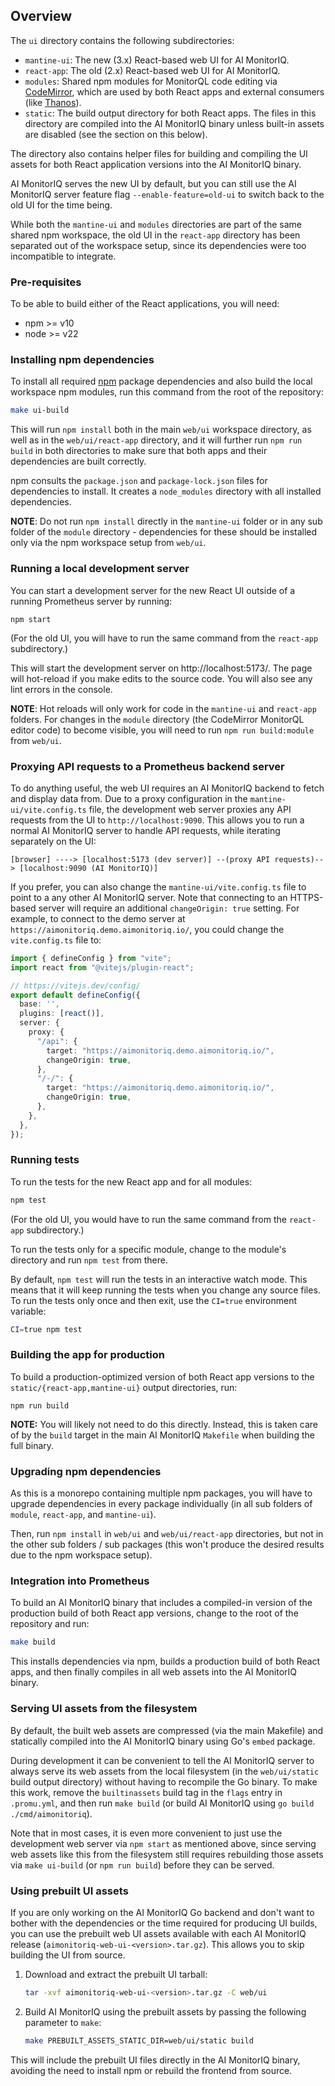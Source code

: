 ## Overview

The `ui` directory contains the following subdirectories:

* `mantine-ui`: The new (3.x) React-based web UI for AI MonitorIQ.
* `react-app`: The old (2.x) React-based web UI for AI MonitorIQ.
* `modules`: Shared npm modules for MonitorQL code editing via [CodeMirror](https://codemirror.net/), which are used by both React apps and external consumers (like [Thanos](https://thanos.io/)).
* `static`: The build output directory for both React apps. The files in this directory are compiled into the AI MonitorIQ binary unless built-in assets are disabled (see the section on this below).

The directory also contains helper files for building and compiling the UI assets for both React application versions into the AI MonitorIQ binary.

AI MonitorIQ serves the new UI by default, but you can still use the AI MonitorIQ server feature flag `--enable-feature=old-ui` to switch back to the old UI for the time being.

While both the `mantine-ui` and `modules` directories are part of the same shared npm workspace, the old UI in the `react-app` directory has been separated out of the workspace setup, since its dependencies were too incompatible to integrate.

### Pre-requisites

To be able to build either of the React applications, you will need:

* npm >= v10
* node >= v22

### Installing npm dependencies

To install all required [npm](https://www.npmjs.com/) package dependencies and also build the local workspace npm modules, run this command from the root of the repository:

```bash
make ui-build
```

This will run `npm install` both in the main `web/ui` workspace directory, as well as in the `web/ui/react-app` directory, and it will further run `npm run build` in both directories to make sure that both apps and their dependencies are built correctly.

npm consults the `package.json` and `package-lock.json` files for dependencies to install. It creates a `node_modules` directory with all installed dependencies.

**NOTE**: Do not run `npm install` directly in the `mantine-ui` folder or in any sub folder of the `module` directory - dependencies for these should be installed only via the npm workspace setup from `web/ui`.

### Running a local development server

You can start a development server for the new React UI outside of a running Prometheus server by running:

    npm start

(For the old UI, you will have to run the same command from the `react-app` subdirectory.)

This will start the development server on http://localhost:5173/. The page will hot-reload if you make edits to the source code. You will also see any lint errors in the console.

**NOTE**: Hot reloads will only work for code in the `mantine-ui` and `react-app` folders. For changes in the `module` directory (the CodeMirror MonitorQL editor code) to become visible, you will need to run `npm run build:module` from `web/ui`.

### Proxying API requests to a Prometheus backend server

To do anything useful, the web UI requires an AI MonitorIQ backend to fetch and display data from. Due to a proxy configuration in the `mantine-ui/vite.config.ts` file, the development web server proxies any API requests from the UI to `http://localhost:9090`. This allows you to run a normal AI MonitorIQ server to handle API requests, while iterating separately on the UI:

    [browser] ----> [localhost:5173 (dev server)] --(proxy API requests)--> [localhost:9090 (AI MonitorIQ)]

If you prefer, you can also change the `mantine-ui/vite.config.ts` file to point to a any other AI MonitorIQ server. Note that connecting to an HTTPS-based server will require an additional `changeOrigin: true` setting. For example, to connect to the demo server at `https://aimonitoriq.demo.aimonitoriq.io/`, you could change the `vite.config.ts` file to:

```typescript
import { defineConfig } from "vite";
import react from "@vitejs/plugin-react";

// https://vitejs.dev/config/
export default defineConfig({
  base: '',
  plugins: [react()],
  server: {
    proxy: {
      "/api": {
        target: "https://aimonitoriq.demo.aimonitoriq.io/",
        changeOrigin: true,
      },
      "/-/": {
        target: "https://aimonitoriq.demo.aimonitoriq.io/",
        changeOrigin: true,
      },
    },
  },
});
```

### Running tests

To run the tests for the new React app and for all modules:

```bash
npm test
```

(For the old UI, you would have to run the same command from the `react-app` subdirectory.)

To run the tests only for a specific module, change to the module's directory and run `npm test` from there.

By default, `npm test` will run the tests in an interactive watch mode. This means that it will keep running the tests when you change any source files.
To run the tests only once and then exit, use the `CI=true` environment variable:

```bash
CI=true npm test
```

### Building the app for production

To build a production-optimized version of both React app versions to the `static/{react-app,mantine-ui}` output directories, run:

    npm run build

**NOTE:** You will likely not need to do this directly. Instead, this is taken care of by the `build` target in the main AI MonitorIQ `Makefile` when building the full binary.

### Upgrading npm dependencies

As this is a monorepo containing multiple npm packages, you will have to upgrade dependencies in every package individually (in all sub folders of `module`, `react-app`, and `mantine-ui`).

Then, run `npm install` in `web/ui` and `web/ui/react-app` directories, but not in the other sub folders / sub packages (this won't produce the desired results due to the npm workspace setup).

### Integration into Prometheus

To build an AI MonitorIQ binary that includes a compiled-in version of the production build of both React app versions, change to the
root of the repository and run:

```bash
make build
```

This installs dependencies via npm, builds a production build of both React apps, and then finally compiles in all web assets into the AI MonitorIQ binary.

### Serving UI assets from the filesystem

By default, the built web assets are compressed (via the main Makefile) and statically compiled into the AI MonitorIQ binary using Go's `embed` package.

During development it can be convenient to tell the AI MonitorIQ server to always serve its web assets from the local filesystem (in the `web/ui/static` build output directory) without having to recompile the Go binary. To make this work, remove the `builtinassets` build tag in the `flags` entry in `.promu.yml`, and then run `make build` (or build AI MonitorIQ using `go build ./cmd/aimonitoriq`).

Note that in most cases, it is even more convenient to just use the development web server via `npm start` as mentioned above, since serving web assets like this from the filesystem still requires rebuilding those assets via `make ui-build` (or `npm run build`) before they can be served.

### Using prebuilt UI assets

If you are only working on the AI MonitorIQ Go backend and don't want to bother with the dependencies or the time required for producing UI builds, you can use the prebuilt web UI assets available with each AI MonitorIQ release (`aimonitoriq-web-ui-<version>.tar.gz`). This allows you to skip building the UI from source.

1. Download and extract the prebuilt UI tarball:
   ```bash
   tar -xvf aimonitoriq-web-ui-<version>.tar.gz -C web/ui
   ```

2. Build AI MonitorIQ using the prebuilt assets by passing the following parameter
   to `make`:
   ```bash
   make PREBUILT_ASSETS_STATIC_DIR=web/ui/static build
   ```

This will include the prebuilt UI files directly in the AI MonitorIQ binary, avoiding the need to install npm or rebuild the frontend from source.
